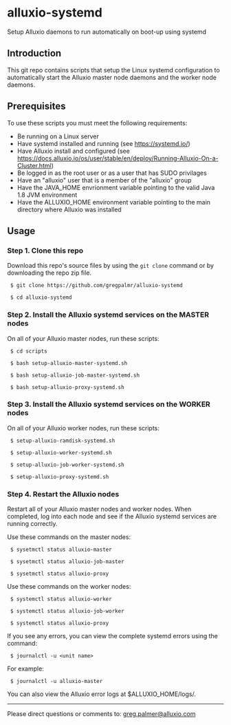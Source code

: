 # alluxio-systemd
Setup Alluxio daemons to run automatically on boot-up using systemd

## Introduction

This git repo contains scripts that setup the Linux systemd configuration to automatically start the Alluxio master node daemons and the worker node daemons.

## Prerequisites

To use these scripts you must meet the following requirements:

- Be running on a Linux server
- Have systemd installed and running (see https://systemd.io/)
- Have Alluxio install and configured (see https://docs.alluxio.io/os/user/stable/en/deploy/Running-Alluxio-On-a-Cluster.html)
- Be logged in as the root user or as a user that has SUDO privilages
- Have an "alluxio" user that is a member of the "alluxio" group
- Have the JAVA_HOME envrionment variable pointing to the valid Java 1.8 JVM environment
- Have the ALLUXIO_HOME environment variable pointing to the main directory where Alluxio was installed

## Usage

### Step 1. Clone this repo

Download this repo's source files  by using the `git clone` command or by downloading the repo zip file.

     $ git clone https://github.com/gregpalmr/alluxio-systemd

     $ cd alluxio-systemd

### Step 2. Install the Alluxio systemd services on the MASTER nodes

On all of your Alluxio master nodes, run these scripts:

     $ cd scripts

     $ bash setup-alluxio-master-systemd.sh

     $ bash setup-alluxio-job-master-systemd.sh

     $ bash setup-alluxio-proxy-systemd.sh

### Step 3. Install the Alluxio systemd services on the WORKER nodes

On all of your Alluxio worker nodes, run these scripts:

     $ setup-alluxio-ramdisk-systemd.sh

     $ setup-alluxio-worker-systemd.sh

     $ setup-alluxio-job-worker-systemd.sh

     $ setup-alluxio-proxy-systemd.sh

### Step 4. Restart the Alluxio nodes

Restart all of your Alluxio master nodes and worker nodes. When completed, log into each node and see if the Alluxio systemd services are running correctly. 

Use these commands on the master nodes:

     $ sysetmctl status alluxio-master

     $ sysetmctl status alluxio-job-master

     $ sysetmctl status alluxio-proxy

Use these commands on the worker nodes:

     $ systemctl status alluxio-worker

     $ systemctl status alluxio-job-worker

     $ systemctl status alluxio-proxy

If you see any errors, you can view the complete systemd errors using the command:

     $ journalctl -u <unit name>

For example:

     $ journalctl -u alluxio-master

You can also view the Alluxio error logs at $ALLUXIO_HOME/logs/.

---

Please direct questions or comments to: greg.palmer@alluxio.com

